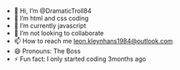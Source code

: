 - 👋 Hi, I’m @DramaticTroll84
- 👀 I’m html and css coding
- 🌱 I’m currently javascript
- 💞️ I’m not looking to collaborate
- 📫 How to reach me leon.kleynhans1984@outlook.com
- 😄 Pronouns: The Boss
- ⚡ Fun fact: I only started coding 3months ago

<!---

--->
